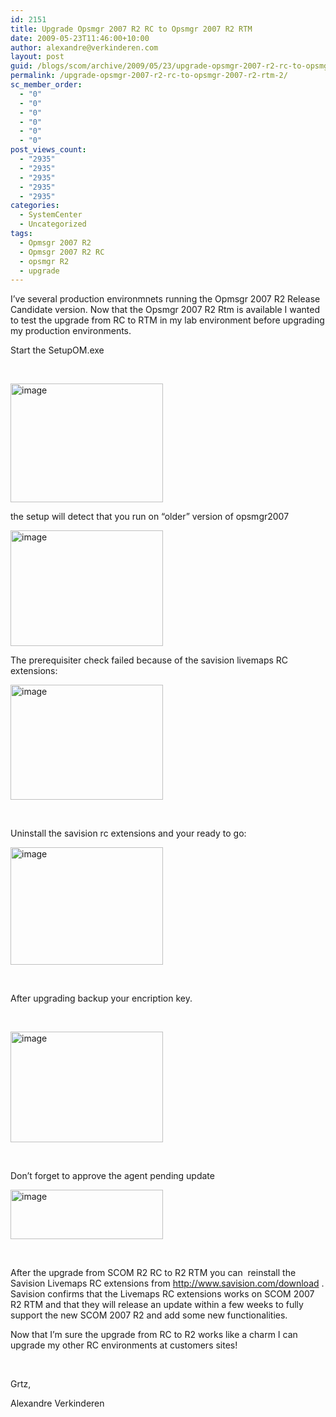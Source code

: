 ```yaml
---
id: 2151
title: Upgrade Opsmgr 2007 R2 RC to Opsmgr 2007 R2 RTM
date: 2009-05-23T11:46:00+10:00
author: alexandre@verkinderen.com
layout: post
guid: /blogs/scom/archive/2009/05/23/upgrade-opsmgr-2007-r2-rc-to-opsmgr-2007-r2-rtm.aspx
permalink: /upgrade-opsmgr-2007-r2-rc-to-opsmgr-2007-r2-rtm-2/
sc_member_order:
  - "0"
  - "0"
  - "0"
  - "0"
  - "0"
  - "0"
post_views_count:
  - "2935"
  - "2935"
  - "2935"
  - "2935"
  - "2935"
categories:
  - SystemCenter
  - Uncategorized
tags:
  - Opmsgr 2007 R2
  - Opmsgr 2007 R2 RC
  - opsmgr R2
  - upgrade
---
```

I&rsquo;ve several production environmnets running the Opmsgr 2007 R2 Release Candidate version. Now that the Opsmgr 2007 R2 Rtm is available I wanted to test the upgrade from RC to RTM in my lab environment before upgrading my production environments.

Start the SetupOM.exe

&nbsp;

[<img height="190" width="244" src="https://mscloudstorage.blob.core.windows.net/mscloudstorage//2012/06/image_thumb_38C59351.png" alt="image" border="0" style="border-right: 0px;border-top: 0px;border-left: 0px;border-bottom: 0px" />](http://scug.be/scom/files/2012/06/image_052D4CC0.png)

the setup will detect that you run on &ldquo;older&rdquo; version of opsmgr2007

[<img height="185" width="244" src="https://mscloudstorage.blob.core.windows.net/mscloudstorage//2012/06/image_thumb_76DEAE02.png" alt="image" border="0" style="border-right: 0px;border-top: 0px;border-left: 0px;border-bottom: 0px" />](http://scug.be/scom/files/2012/06/image_77B713EC.png)

The prerequisiter check failed because of the savision livemaps RC extensions:

[<img height="184" width="244" src="https://mscloudstorage.blob.core.windows.net/mscloudstorage//2012/06/image_thumb_4BD69A30.png" alt="image" border="0" style="border-right: 0px;border-top: 0px;border-left: 0px;border-bottom: 0px" />](http://scug.be/scom/files/2012/06/image_43A27499.png)

&nbsp;

Uninstall the savision rc extensions and your ready to go:

[<img height="188" width="244" src="https://mscloudstorage.blob.core.windows.net/mscloudstorage//2012/06/image_thumb_6968752F.png" alt="image" border="0" style="border-right: 0px;border-top: 0px;border-left: 0px;border-bottom: 0px" />](http://scug.be/scom/files/2012/06/image_4A25CE5C.png)

&nbsp;

After upgrading backup your encription key.

&nbsp;

[<img height="177" width="244" src="https://mscloudstorage.blob.core.windows.net/mscloudstorage//2012/06/image_thumb_5854217F.png" alt="image" border="0" style="border-right: 0px;border-top: 0px;border-left: 0px;border-bottom: 0px" />](http://scug.be/scom/files/2012/06/image_4F943F00.png)

&nbsp;

Don&rsquo;t forget to approve the agent pending update

[<img height="79" width="244" src="https://mscloudstorage.blob.core.windows.net/mscloudstorage//2012/06/image_thumb_7FCAEDE9.png" alt="image" border="0" style="border-right: 0px;border-top: 0px;border-left: 0px;border-bottom: 0px" />](http://scug.be/scom/files/2012/06/image_69584F62.png)

&nbsp;

After the upgrade from SCOM&nbsp;R2&nbsp;RC to R2 RTM you can&nbsp; reinstall the Savision Livemaps RC extensions from <http://www.savision.com/download>&nbsp;. Savision confirms that the Livemaps RC extensions works on SCOM 2007 R2 RTM and that they will release an update within a few weeks to fully support the new SCOM 2007 R2 and add some new functionalities.

Now that I&rsquo;m sure the upgrade from RC to R2 works like a charm I can upgrade my other RC environments at customers sites!

&nbsp;

Grtz,

Alexandre Verkinderen